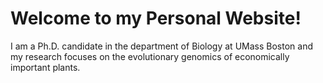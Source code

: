 # Welcome to my Personal Website!

I am a Ph.D. candidate in the department of Biology at UMass Boston and my research focuses on the evolutionary genomics of economically important plants. 

